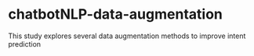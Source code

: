 # chatbotNLP-data-augmentation
This study explores several data augmentation methods to improve intent prediction
